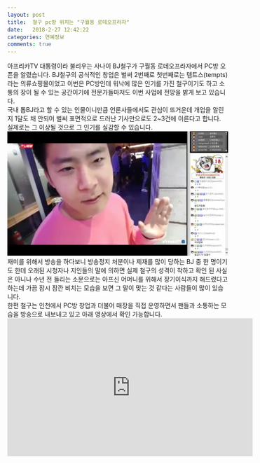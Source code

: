 ```yaml
---
layout: post
title:  철구 pc방 위치는 "구월동 로데오프라자"
date:   2018-2-27 12:42:22
categories: 연예정보
comments: true
---
```



<p>아프리카TV 대통령이라 불리우는 사나이 BJ철구가&nbsp;구월동 로데오프라자에서 PC방 오픈을 알렸습니다. BJ철구의 공식적인 창업은 벌써 2번째로 첫번째로는&nbsp;템트스(tempts)라는 의류쇼핑몰이었고 이번은 PC방인데 워낙에 많은 인기를 가진 철구이기도 하고 소통의 장이 될 수 있는 공간이기에 전문가들마저도 이번 사업에 전망을 밝게 보고 있습니다.<br>국내 톱BJ라고 할 수 있는 인물이니만큼 언론사들에서도 관심이 뜨거운데 개업을 알린지 1달도 채 안되어 벌써 표면적으로 드러난 기사만으로도 2~3건에 이른다고 합니다. 실제로는 그 이상될 것으로 그 인기를 실감할 수 있습니다.<br><img class="image" src="/images/034959.jpg" alt=""/><br>재미를 위해서 방송을 하다보니 방송정지 처분이나 제재를 많이 당하는 BJ 중 한 명이기도 한데 오래된 시청자나 지인들의 말에 의하면 실제 철구의 성격이 착하고 확인 된 사실은 아니나 수년 전 들리는 소문으로는 아프신 어머니를 위해서 장기이식까지 해드렸다고 하는데 가끔 잠시 잠깐 비치는 모습을 보면 그 말이 맞는 것 같다는 사람들이 많이 있습니다.<br>한편 철구는 인천에서 PC방 창업과 더불어 매장을 직접 운영하면서 팬들과 소통하는 모습을 방송으로 내보내고 있고 아래 영상에서 확인 가능합니다.<br><iframe width="560" height="315" src="https://www.youtube.com/embed/BHkfCGN3HKU" frameborder="0" allowfullscreen="allowfullscreen"></iframe></p>
<p><br></p>